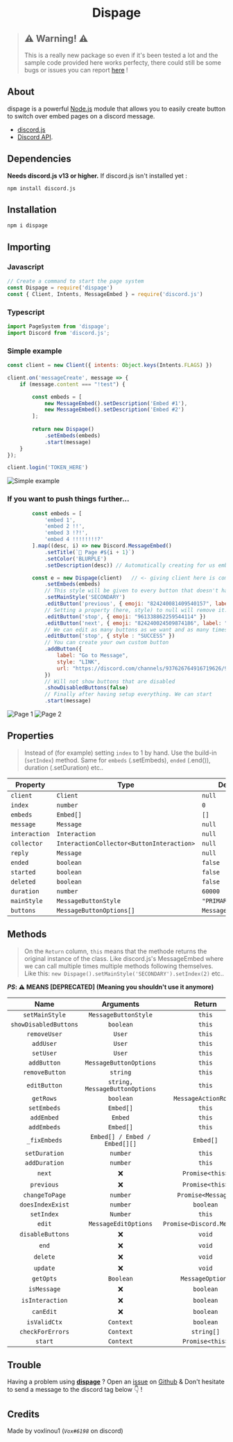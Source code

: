 <div align="center"><h1>Dispage</h1></div>

> ## ⚠ Warning! ⚠ 
> This is a really new package so even if it's been tested a lot and the sample code provided here works perfecty, there could still be some bugs or issues you can report <a href="https://github.com/voxlinou1/dispage/issues">here</a> !

## About

dispage is a powerful [Node.js](https://nodejs.org) module that allows you to easily create button to switch over embed pages on a discord message.
- [discord.js](https://npmjs.com/package/discord.js)
- [Discord API](https://discord.com/developers/docs/intro).

## Dependencies

**Needs discord.js v13 or higher.**
If discord.js isn't installed yet :
```sh-session
npm install discord.js
```

## Installation
```sh-session
npm i dispage
```

## Importing
### Javascript
```js
// Create a command to start the page system
const Dispage = require('dispage')
const { Client, Intents, MessageEmbed } = require('discord.js')
```
### Typescript
```ts
import PageSystem from 'dispage';
import Discord from 'discord.js';
```
### Simple example
```js
const client = new Client({ intents: Object.keys(Intents.FLAGS) })

client.on('messageCreate', message => {
    if (message.content === "!test") {

        const embeds = [
            new MessageEmbed().setDescription('Embed #1'),
            new MessageEmbed().setDescription('Embed #2')
        ];
        
        return new Dispage()
            .setEmbeds(embeds)
            .start(message)
    }
});

client.login('TOKEN_HERE')
```
![Simple example](https://iili.io/Xf3MhP.png)

### If you want to push things further...
```js
        const embeds = [
            'embed 1',
            'embed 2 !!',
            'embed 3 !?!',
            'embed 4 !!!!!!!!?'
        ].map((desc, i) => new Discord.MessageEmbed()
            .setTitle(`📃 Page #${i + 1}`)
            .setColor('BLURPLE')
            .setDescription(desc)) // Automatically creating for us embeds

        const e = new Dispage(client)   // <- giving client here is completely optional but will help the embed page system fix some bugs for you.
            .setEmbeds(embeds)
            // This style will be given to every button that doesn't have a specific style
            .setMainStyle('SECONDARY')
            .editButton('previous', { emoji: "824240081409540157", label: "Previous" })
            // Setting a property (here, style) to null will remove it. 👇
            .editButton('stop', { emoji: "961338862259544114" })
            .editButton('next', { emoji: "824240024509874186", label: "Next" })
            // We can edit as many buttons as we want and as many times as we wish
            .editButton('stop', { style : "SUCCESS" })
            // You can create your own custom button
            .addButton({
                label: "Go to Message",
                style: "LINK",
                url: "https://discord.com/channels/937626764916719626/937633296878293002/978956060972974101"
            })
            // Will not show buttons that are disabled
            .showDisabledButtons(false)
            // Finally after having setup everything. We can start
            .start(message)
```

![Page 1](https://iili.io/XnAgvR.png)
![Page 2](https://iili.io/XnAUYv.png)

## Properties
> Instead of (for example) setting `index` to 1 by hand. Use the build-in (`setIndex`) method. Same for `embeds` (.setEmbeds), `ended` (.end()), duration (.setDuration) etc..

| **Property**  | **Type**                                  | **Default Value**        |
| ------------- | ----------------------------------------- | ------------------------ |
| `client`      | `Client`                                  | `null`                   |
| `index`       | `number`                                  | `0`                      |
| `embeds`      | `Embed[]`                                 | `[]`                     |
| `message`     | `Message`                                 | `null`                   |
| `interaction` | `Interaction`                             | `null`                   |
| `collector`   | `InteractionCollector<ButtonInteraction>` | `null`                   |
| `reply`       | `Message`                                 | `null`                   |
| `ended`       | `boolean`                                 | `false`                  |
| `started`     | `boolean`                                 | `false`                  |
| `deleted`     | `boolean`                                 | `false`                  |
| `duration`    | `number`                                  | `60000`                  |
| `mainStyle`   | `MessageButtonStyle`                      | `"PRIMARY"`              |
| `buttons`     | `MessageButtonOptions[]`                  | `MessageButtonOptions[]` |

## Methods
> On the `Return` column, `this` means that the methode returns the original instance of the class. Like discord.js's MessageEmbed where we can call multiple times multiple methods following themselves. Like this: `new Dispage().setMainStyle('SECONDARY').setIndex(2)` etc..

**__*PS*__: ⚠ MEANS __[DEPRECATED]__ (Meaning you shouldn't use it anymore)**

|       **Name**        |         **Arguments**          |         **Return**         |
| :-------------------: | :----------------------------: | :------------------------: |
|    `setMainStyle`     |      `MessageButtonStyle`      |           `this`           |
| `showDisabledButtons` |           `boolean`            |           `this`           |
|     `removeUser`      |             `User`             |           `this`           |
|       `addUser`       |             `User`             |           `this`           |
|       `setUser`       |             `User`             |           `this`           |
|      `addButton`      |     `MessageButtonOptions`     |           `this`           |
|    `removeButton`     |            `string`            |           `this`           |
|     `editButton`      | `string, MessageButtonOptions` |           `this`           |
|       `getRows`       |           `boolean`            |    `MessageActionRow[]`    |
|      `setEmbeds`      |           `Embed[]`            |           `this`           |
|      `addEmbed`       |            `Embed`             |           `this`           |
|      `addEmbeds`      |           `Embed[]`            |           `this`           |
|     `_fixEmbeds`      | `Embed[] / Embed / Embed[][]`  |         `Embed[]`          |
|     `setDuration`     |            `number`            |           `this`           |
|     `addDuration`     |            `number`            |           `this`           |
|        `next`         |               ❌                |      `Promise<this>`       |
|      `previous`       |               ❌                |      `Promise<this>`       |
|    `changeToPage`     |            `number`            |     `Promise<Message>`     |
|   `doesIndexExist`    |            `number`            |         `boolean`          |
|      `setIndex`       |            `Number`            |           `this`           |
|        `edit`         |      `MessageEditOptions`      | `Promise<Discord.Message>` |
|   `disableButtons`    |               ❌                |           `void`           |
|         `end`         |               ❌                |           `void`           |
|       `delete`        |               ❌                |           `void`           |
|       `update`        |               ❌                |           `void`           |
|       `getOpts`       |           `Boolean`            |      `MessageOptions`      |
|      `isMessage`      |               ❌                |         `boolean`          |
|    `isInteraction`    |               ❌                |         `boolean`          |
|       `canEdit`       |               ❌                |         `boolean`          |
|     `isValidCtx`      |           `Context`            |         `boolean`          |
|   `checkForErrors`    |           `Context`            |         `string[]`         |
|        `start`        |           `Context`            |      `Promise<this>`       |

## Trouble
Having a problem using <a href="https://npmjs.com/package/dispage">**dispage**</a> ? Open an <a href="https://github.com/voxlinou1/dispage/issues">issue</a> on <a href="https://github.com/voxlinou1/dispage">Github<a> & Don't hesitate to send a message to the discord tag below 👇 !

## Credits
Made by voxlinou1 (*`Vox#6198`* on discord)
